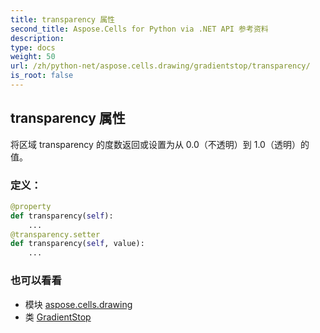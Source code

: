 ```yaml
---
title: transparency 属性
second_title: Aspose.Cells for Python via .NET API 参考资料
description:
type: docs
weight: 50
url: /zh/python-net/aspose.cells.drawing/gradientstop/transparency/
is_root: false
---
```

## transparency 属性

将区域 transparency 的度数返回或设置为从 0.0（不透明）到 1.0（透明）的值。
### 定义：
```python
@property
def transparency(self):
    ...
@transparency.setter
def transparency(self, value):
    ...
```

### 也可以看看
* 模块 [aspose.cells.drawing](../../)
* 类 [GradientStop](/cells/zh/python-net/aspose.cells.drawing/gradientstop)
